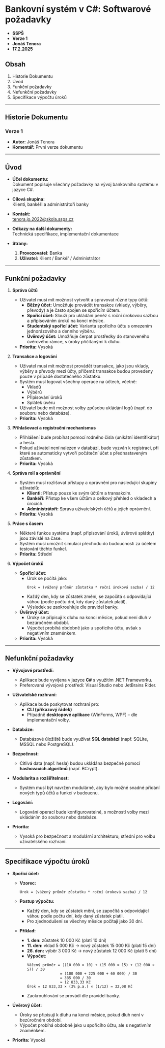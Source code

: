 # Bankovní systém v C#: Softwarové požadavky
* **SSPŠ**
* **Verze 1**
* **Jonáš Tenora**
* **17.2.2025**

## Obsah
1. Historie Dokumentu
2. Úvod
3. Funkční požadavky
4. Nefunkční požadavky
5. Specifikace výpočtu úroků

---

## Historie Dokumentu
### Verze 1
* **Autor:** Jonáš Tenora
* **Komentář:** První verze dokumentu

---

## Úvod
* **Účel dokumentu:**  
  Dokument popisuje všechny požadavky na vývoj bankovního systému v jazyce C#.
  
* **Cílová skupina:**  
  Klienti, bankéři a administrátoři banky
  
* **Kontakt:**  
  tenora.jo.2022@skola.ssps.cz
  
* **Odkazy na další dokumenty:**  
  Technická specifikace, implementační dokumentace
  
* **Strany:**  
  1. **Provozovatel:** Banka  
  2. **Uživatel:** Klient / Bankéř / Administrátor

---

## Funkční požadavky

1. **Správa účtů**  
   - Uživatel musí mít možnost vytvořit a spravovat různé typy účtů:
     - **Běžný účet:** Umožňuje provádět transakce (vklady, výběry, převody) a je často spojen se spořicím účtem.
     - **Spořicí účet:** Slouží pro ukládání peněz s roční úrokovou sazbou a připisováním úroků na konci měsíce.
     - **Studentský spořicí účet:** Varianta spořicího účtu s omezením jednorázového a denního výběru.
     - **Úvěrový účet:** Umožňuje čerpat prostředky do stanoveného úvěrového rámce, s úroky přičítanými k dluhu.
   - **Priorita:** Vysoká

2. **Transakce a logování**  
   - Uživatel musí mít možnost provádět transakce, jako jsou vklady, výběry a převody mezi účty, přičemž transakce budou provedeny pouze v případě dostatečného zůstatku.
   - Systém musí logovat všechny operace na účtech, včetně:
     - Vkladů
     - Výběrů
     - Připisování úroků
     - Splátek úvěru
   - Uživatel bude mít možnost volby způsobu ukládání logů (např. do souboru nebo databáze).
   - **Priorita:** Vysoká

3. **Přihlašovací a registrační mechanismus**  
   - Přihlášení bude probíhat pomocí rodného čísla (unikátní identifikátor) a hesla.
   - Pokud uživatel není nalezen v databázi, bude vyzván k registraci, při které se automaticky vytvoří počáteční účet s přednastaveným zůstatkem.
   - **Priorita:** Vysoká

4. **Správa rolí a oprávnění**  
   - Systém musí rozlišovat přístupy a oprávnění pro následující skupiny uživatelů:
     - **Klienti:** Přístup pouze ke svým účtům a transakcím.
     - **Bankéři:** Přístup ke všem účtům a celkový přehled o vkladech a úrocích.
     - **Administrátoři:** Správa uživatelských účtů a jejich oprávnění.
   - **Priorita:** Vysoká

5. **Práce s časem**  
   - Některé funkce systému (např. připisování úroků, úvěrové splátky) jsou závislé na čase.
   - Systém musí umožnit simulaci přechodu do budoucnosti za účelem testování těchto funkcí.
   - **Priorita:** Střední

6. **Výpočet úroků**  
   - **Spořicí účet:**  
     - Úrok se počítá jako:  
       ```
       Úrok = (vážený průměr zůstatku * roční úroková sazba) / 12
       ```
     - Každý den, kdy se zůstatek změní, se započítá s odpovídající váhou (podle počtu dní, kdy daný zůstatek platil).
     - Výsledek se zaokrouhluje dle pravidel banky.
   - **Úvěrový účet:**  
     - Úroky se připisují k dluhu na konci měsíce, pokud není dluh v bezúročném období.
     - Výpočet probíhá obdobně jako u spořicího účtu, avšak s negativním znaménkem.
   - **Priorita:** Vysoká

---

## Nefunkční požadavky

* **Vývojové prostředí:**  
  - Aplikace bude vyvíjena v jazyce **C#** s využitím .NET Frameworku.  
  - Preferovaná vývojová prostředí: Visual Studio nebo JetBrains Rider.

* **Uživatelské rozhraní:**  
  - Aplikace bude poskytovat rozhraní pro:
    - **CLI (příkazový řádek)**
    - Případně **desktopové aplikace** (WinForms, WPF) – dle implementační volby.

* **Databáze:**  
  - Databázové úložiště bude využívat **SQL databázi** (např. SQLite, MSSQL nebo PostgreSQL).

* **Bezpečnost:**  
  - Citlivá data (např. hesla) budou ukládána bezpečně pomocí **hashovacích algoritmů** (např. BCrypt).
  
* **Modularita a rozšiřitelnost:**  
  - Systém musí být navržen modulárně, aby bylo možné snadné přidání nových typů účtů a funkcí v budoucnu.

* **Logování:**  
  - Logování operací bude konfigurovatelné, s možností volby mezi ukládáním do souboru nebo databáze.

* **Priorita:**  
  - Vysoká pro bezpečnost a modulární architekturu; střední pro volbu uživatelského rozhraní.

---

## Specifikace výpočtu úroků

* **Spořicí účet:**  
  - **Vzorec:**  
    ```
    Úrok = (vážený průměr zůstatku * roční úroková sazba) / 12
    ```
  - **Postup výpočtu:**  
    - Každý den, kdy se zůstatek mění, se započítá s odpovídající váhou podle počtu dní, kdy daný zůstatek platil.
    - Pro zjednodušení se všechny měsíce počítají jako 30 dní.
  
  - **Příklad:**  
    - **1. den:** zůstatek 10 000 Kč (platí 10 dní)  
    - **11. den:** vklad 5 000 Kč → nový zůstatek 15 000 Kč (platí 15 dní)  
    - **26. den:** výběr 3 000 Kč → nový zůstatek 12 000 Kč (platí 5 dní)  
    - **Výpočet:**  
      ```
      Vážený průměr = ((10 000 × 10) + (15 000 × 15) + (12 000 × 5)) / 30 
                     = (100 000 + 225 000 + 60 000) / 30 
                     = 385 000 / 30 
                     ≈ 12 833,33 Kč
      Úrok = 12 833,33 × (3% p.a.) × (1/12) ≈ 32,08 Kč
      ```
    - Zaokrouhlování se provádí dle pravidel banky.
  
* **Úvěrový účet:**  
  - Úroky se připisují k dluhu na konci měsíce, pokud dluh není v bezúročném období.
  - Výpočet probíhá obdobně jako u spořicího účtu, ale s negativním znaménkem.

* **Priorita:** Vysoká
